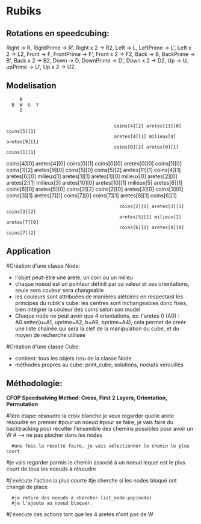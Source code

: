 # Rubiks

## Rotations en speedcubing:

Right -> R, RightPrime -> R', Right x 2 -> R2,
Left -> L, LeftPrime -> L', Left x 2 -> L2,
Front -> F, FrontPrime -> F', Front x 2 -> F2,
Back -> B, BackPrime -> B', Back x 2 -> B2,
Down -> D, DownPrime -> D', Down x 2 -> D2,
Up -> U, upPrime -> U', Up x 2 -> U2,


## Modelisation

         R
      B  W  G  Y
         O


                                            coins[4][2] aretes[11][0] coins[5][1]
                                            aretes[4][1] milieux[4] aretes[9][1]
                                            coins[0][2] aretes[0][1] coins[1][1]

coins[4][0] aretes[4][0] coins[0][1]         coins[0][0] aretes[0][0] coins[1][0]        coins[1][2] aretes[9][0] coins[5][0]       coins[5][2] aretes[11][1] coins[4][1]
aretes[6][0] milieux[1] aretes[1][1]         aretes[1][0] milieux[0] aretes[2][0]        aretes[2][1] milieux[3] aretes[10][0]      aretes[10][1] milieux[5] aretes[6][1] 
coins[6][0] aretes[5][0] coins[2][2]         coins[2][0] aretes[3][0] coins[3][0]        coins[3][1] aretes[7][1] coins[7][0]       coins[7][1] aretes[8][1] coins[6][1] 

                                              coins[2][1] aretes[3][1] coins[3][2]
                                              aretes[5][1] milieux[2] aretes[7][0] 
                                              coins[6][2] aretes[8][0] coins[7][2]

        
## Application

#Création d'une classe Node:
  - l'objet peut-être une arete, un coin ou un milieu
  - chaque noeud est un pointeur définit par sa valeur et ses orientations, seule sera couleur sera changeable
  - les couleurs sont attribuées de manières alétoires en respectant les principes du rubik's cube: les centres sont inchangeables donc fixes, bien intégrer la couleur des coins selon son model
  - Chaque node ne peut avoir que 4 orientations, ex: l'aretes 0 (A0) : A0.setter(u=A1, uprime=A2, b=A9, bprime=A4), cela permet de creér une liste chaînée qui sera la clef de la manipulation du cube, et du moyen de recherche utilisée

#Création d'une classe Cube:
  - contient: tous les objets issu de la classe Node
  - méthodes propres au cube: print_cube, solutions, noeuds verouillés 


## Méthodologie:

**CFOP Speedsolving Method: Cross, First 2 Layers, Orientation, Permutation**


#1ère étape: résoudre la croix blanche
  je veux regarder quelle arete résoudre en premier
  #pour un noeud
      #pour se faire, je vais faire du backtracking pour récolter l'ensemble des chemins possibles pour avoir un W
          #  --> ne pas piocher dans les nodes
  
  
      #une fois la récolte faire, je vais sélectionner le chemin le plus court
  
  #je vais regarder parmis le chemin associé à un noeud lequel est le plus court de tous les noeuds à résoudre
  
  #j'exécute l'action la plus courte
      #je cherche si les nodes bloqué ont changé de place
  
  
  
  
  
      #je retire des noeuds à chercher list_node.pop(node)
      #je l'ajoute au noeud bloquer.
  
  #j'éxecute ces actions tant que les 4 aretes n'ont pas de W


